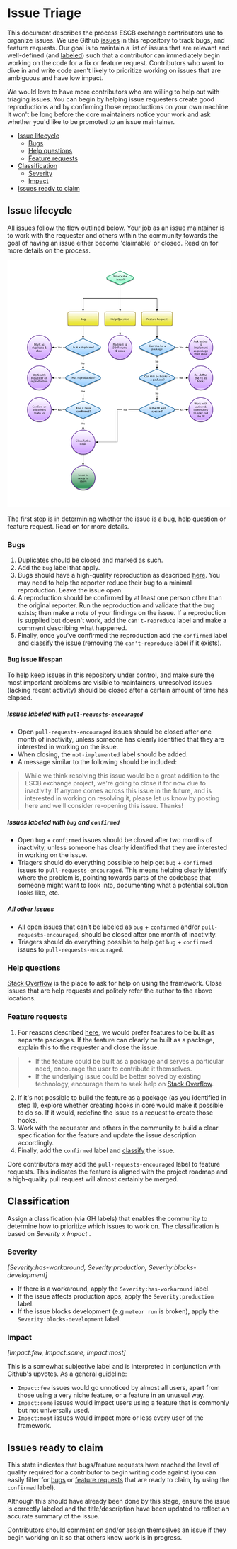 # Issue Triage

This document describes the process ESCB exchange contributors use to organize issues. We use Github [issues](https://github.com/escrowblock/exchange/issues) in this repository to track bugs, and feature requests. Our goal is to maintain a list of issues that are relevant and well-defined (and [labeled](https://github.com/escrowblock/exchange/labels)) such that a contributor can immediately begin working on the code for a fix or feature request. Contributors who want to dive in and write code aren't likely to prioritize working on issues that are ambiguous and have low impact.

We would love to have more contributors who are willing to help out with triaging issues. You can begin by helping issue requesters create good reproductions and by confirming those reproductions on your own machine. It won't be long before the core maintainers notice your work and ask whether you'd like to be promoted to an issue maintainer.

- [Issue lifecycle](#issue-lifecycle)
  - [Bugs](#bugs)
  - [Help questions](#help-questions)
  - [Feature requests](#feature-requests)
- [Classification](#classification)
  - [Severity](#severity)
  - [Impact](#impact)
- [Issues ready to claim](#issues-ready-to-claim)

## Issue lifecycle

All issues follow the flow outlined below. Your job as an issue maintainer is to work with the requester and others within the community towards the goal of having an issue either become 'claimable' or closed. Read on for more details on the process.

![Flowchart](IssueTriageFlow.png "Issue Lifecycle")

The first step is in determining whether the issue is a bug, help question or feature request. Read on for more details.

### Bugs

1. Duplicates should be closed and marked as such.
2. Add the `bug` label that apply.
3. Bugs should have a high-quality reproduction as described [here](CONTRIBUTING.md#reporting-bug). You may need to help the reporter reduce their bug to a minimal reproduction. Leave the issue open.
4. A reproduction should be confirmed by at least one person other than the original reporter. Run the reproduction and validate that the bug exists; then make a note of your findings on the issue. If a reproduction is supplied but doesn't work, add the `can't-reproduce` label and make a comment describing what happened.
5. Finally, once you've confirmed the reproduction add the `confirmed` label and [classify](#classification) the issue (removing the `can't-reproduce` label if it exists).

#### Bug issue lifespan

To help keep issues in this repository under control, and make sure the most important problems are visible to maintainers, unresolved issues (lacking recent activity) should be closed after a certain amount of time has elapsed. 

##### Issues labeled with `pull-requests-encouraged`

- Open `pull-requests-encouraged` issues should be closed after one month of inactivity, unless someone has clearly identified that they are interested in working on the issue.
- When closing, the `not-implemented` label should be added.
- A message similar to the following should be included:

> While we think resolving this issue would be a great addition to the ESCB exchange project, we're going to close it for now due to inactivity. If anyone comes across this issue in the future, and is interested in working on resolving it, please let us know by posting here and we'll consider re-opening this issue. Thanks!

##### Issues labeled with `bug` and `confirmed`

- Open `bug` + `confirmed` issues should be closed after two months of inactivity, unless someone has clearly identified that they are interested in working on the issue.
- Triagers should do everything possible to help get `bug` + `confirmed` issues to `pull-requests-encouraged`. This means helping clearly identify where the problem is, pointing towards parts of the codebase that someone might want to look into, documenting what a potential solution looks like, etc.

##### All other issues 

- All open issues that can’t be labeled as `bug` + `confirmed` and/or `pull-requests-encouraged`, should be closed after one month of inactivity.
- Triagers should do everything possible to help get `bug` + `confirmed` issues to `pull-requests-encouraged`. 

### Help questions

[Stack Overflow](http://stackoverflow.com/questions/tagged/escb_exchange) is the place to ask for help on using the framework. Close issues that are help requests and politely refer the author to the above locations.

### Feature requests

1. For reasons described [here](CONTRIBUTING.md#feature-requests), we would prefer features to be built as separate packages. If the feature can clearly be built as a package, explain this to the requester and close the issue.
> - If the feature could be built as a package and serves a particular need, encourage the user to contribute it themselves.
> - If the underlying issue could be better solved by existing technology, encourage them to seek help on [Stack Overflow](http://stackoverflow.com/questions/tagged/escb_exchange).
2. If it's not possible to build the feature as a package (as you identified in step 1), explore whether creating hooks in core would make it possible to do so. If it would, redefine the issue as a request to create those hooks.
3. Work with the requester and others in the community to build a clear specification for the feature and update the issue description accordingly.
4. Finally, add the `confirmed` label and [classify](#classification) the issue.

Core contributors may add the `pull-requests-encouraged` label to feature requests. This indicates the feature is aligned with the project roadmap and a high-quality pull request will almost certainly be merged.

<h2 id="classification">Classification</h2>

Assign a classification (via GH labels) that enables the community to determine how to prioritize which issues to work on. The classification is based on *Severity x Impact* .

### Severity
_[Severity:has-workaround, Severity:production, Severity:blocks-development]_

- If there is a workaround, apply the `Severity:has-workaround` label.
- If the issue affects production apps, apply the `Severity:production` label.
- If the issue blocks development (e.g `meteor run` is broken), apply the `Severity:blocks-development` label.

### Impact
_[Impact:few, Impact:some, Impact:most]_

This is a somewhat subjective label and is interpreted in conjunction with Github's upvotes. As a general guideline:

- `Impact:few` issues would go unnoticed by almost all users, apart from those using a very niche feature, or a feature in an unusual way.
- `Impact:some` issues would impact users using a feature that is commonly but not universally used.
- `Impact:most` issues would impact more or less every user of the framework.

## Issues ready to claim

This state indicates that bugs/feature requests have reached the level of quality
required for a contributor to begin writing code against (you can easily filter for [bugs](https://github.com/escrowblock/exchange/labels/confirmed) or [feature requests](https://github.com/escrowblock/exchange-feature-requests/labels/confirmed) that are ready to claim, by using the `confirmed` label).

Although this should have already been done by this stage, ensure the issue is
correctly labeled and the title/description have been updated to reflect an
accurate summary of the issue.

Contributors should comment on and/or assign themselves an issue if they begin working on it so that others know work is in progress.
